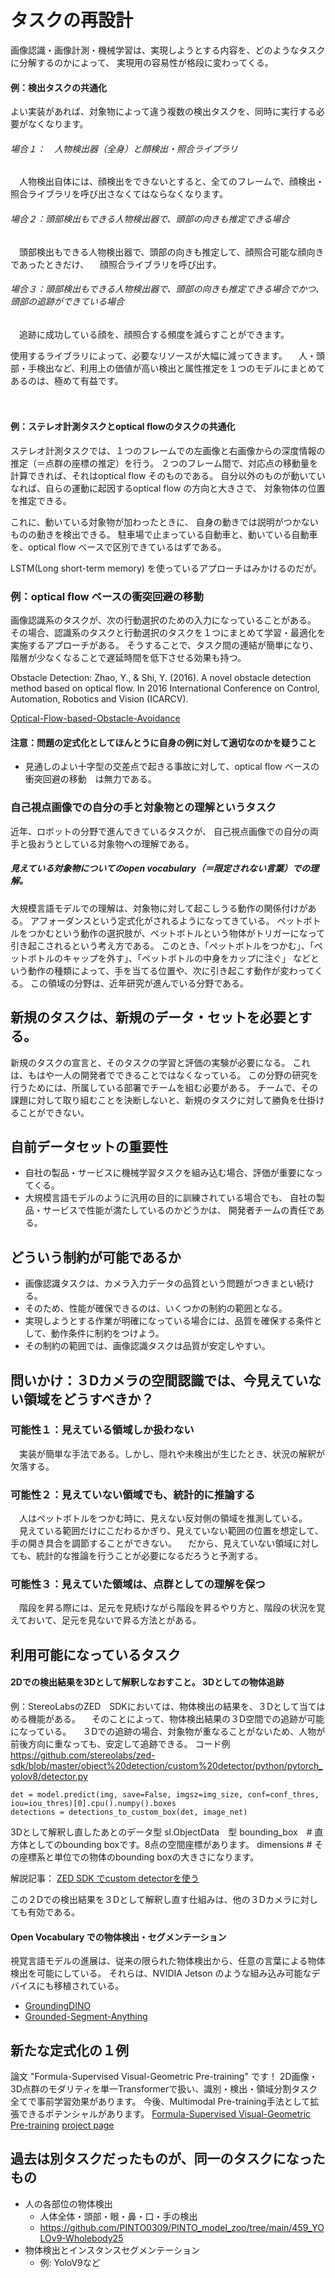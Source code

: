 # タスクの再設計
画像認識・画像計測・機械学習は、実現しようとする内容を、どのようなタスクに分解するのかによって、
実現用の容易性が格段に変わってくる。

#### 例：検出タスクの共通化
よい実装があれば、対象物によって違う複数の検出タスクを、同時に実行する必要がなくなります。
###### 場合１：　人物検出器（全身）と顔検出・照合ライブラリ
　人物検出自体には、顔検出をできないとすると、全てのフレームで、顔検出・照合ライブラリを呼び出さなくてはならなくなります。
###### 場合２：頭部検出もできる人物検出器で、頭部の向きも推定できる場合
　頭部検出もできる人物検出器で、頭部の向きも推定して、顔照合可能な顔向きであったときだけ、
　顔照合ライブラリを呼び出す。
###### 場合３：頭部検出もできる人物検出器で、頭部の向きも推定できる場合でかつ、頭部の追跡ができている場合
　追跡に成功している顔を、顔照合する頻度を減らすことができます。

使用するライブラリによって、必要なリソースが大幅に減ってきます。
　人・頭部・手検出など、利用上の価値が高い検出と属性推定を１つのモデルにまとめてあるのは、極めて有益です。

　　　　　
#### 例：ステレオ計測タスクとoptical flowのタスクの共通化
ステレオ計測タスクでは、１つのフレームでの左画像と右画像からの深度情報の推定（＝点群の座標の推定）を行う。
２つのフレーム間で、対応点の移動量を計算できれば、それはoptical flow そのものである。
自分以外のものが動いていなれば、自らの運動に起因するoptical flow の方向と大きさで、
対象物体の位置を推定できる。

これに、動いている対象物が加わったときに、
自身の動きでは説明がつかないものの動きを検出できる。
駐車場で止まっている自動車と、動いている自動車を、optical flow ベースで区別できているはずである。

LSTM(Long short-term memory) を使っているアプローチはみかけるのだが。

### 例：optical flow ベースの衝突回避の移動
画像認識系のタスクが、次の行動選択のための入力になっていることがある。
その場合、認識系のタスクと行動選択のタスクを１つにまとめて学習・最適化を実施するアプローチがある。
そうすることで、タスク間の連結が簡単になり、階層が少なくなることで遅延時間を低下させる効果も持つ。


Obstacle Detection: Zhao, Y., & Shi, Y. (2016). A novel obstacle detection method based on optical flow. In 2016 International Conference on Control, Automation, Robotics and Vision (ICARCV).

[Optical-Flow-based-Obstacle-Avoidance](https://github.com/zainmehdi/Optical-Flow-based-Obstacle-Avoidance)

#### 注意：問題の定式化としてほんとうに自身の例に対して適切なのかを疑うこと
- 見通しのよい十字型の交差点で起きる事故に対して、optical flow ベースの衝突回避の移動　は無力である。


### 自己視点画像での自分の手と対象物との理解というタスク
近年、ロボットの分野で進んできているタスクが、
自己視点画像での自分の両手と扱おうとしている対象物への理解である。

##### 見えている対象物についてのopen vocabulary（＝限定されない言葉）での理解。
大規模言語モデルでの理解は、対象物に対して起こしうる動作の関係付けがある。
アフォーダンスという定式化がされるようになってきている。
ペットボトルをつかむという動作の選択肢が、ペットボトルという物体がトリガーになって引き起こされるという考え方である。
このとき、「ペットボトルをつかむ」、「ペットボトルのキャップを外す」、「ペットボトルの中身をカップに注ぐ」
などという動作の種類によって、手を当てる位置や、次に引き起こす動作が変わってくる。
この領域の分野は、近年研究が進んでいる分野である。

## 新規のタスクは、新規のデータ・セットを必要とする。
新規のタスクの宣言と、そのタスクの学習と評価の実験が必要になる。
これは、もはや一人の開発者でできることではなくなっている。
この分野の研究を行うためには、所属している部署でチームを組む必要がある。
チームで、その課題に対して取り組むことを決断しないと、新規のタスクに対して勝負を仕掛けることができない。

## 自前データセットの重要性
- 自社の製品・サービスに機械学習タスクを組み込む場合、評価が重要になってくる。
- 大規模言語モデルのように汎用の目的に訓練されている場合でも、 自社の製品・サービスで性能が満たしているのかどうかは、 開発者チームの責任である。

## どういう制約が可能であるか
- 画像認識タスクは、カメラ入力データの品質という問題がつきまとい続ける。
- そのため、性能が確保できるのは、いくつかの制約の範囲となる。
- 実現しようとする作業が明確になっている場合には、品質を確保する条件として、動作条件に制約をつけよう。
- その制約の範囲では、画像認識タスクは品質が安定しやすい。

## 問いかけ：３Dカメラの空間認識では、今見えていない領域をどうすべきか？
### 可能性１：見えている領域しか扱わない
　実装が簡単な手法である。しかし、隠れや未検出が生じたとき、状況の解釈が欠落する。
### 可能性２：見えていない領域でも、統計的に推論する
　人はペットボトルをつかむ時に、見えない反対側の領域を推測している。
　見えている範囲だけにこだわるかぎり、見えていない範囲の位置を想定して、手の開き具合を調節することができない。
　だから、見えていない領域に対しても、統計的な推論を行うことが必要になるだろうと予測する。
### 可能性３：見えていた領域は、点群としての理解を保つ
　階段を昇る際には、足元を見続けながら階段を昇るやり方と、階段の状況を覚えておいて、足元を見ないで昇る方法とがある。
　

## 利用可能になっているタスク
#### 2Dでの検出結果を3Dとして解釈しなおすこと。 3Dとしての物体追跡
例：StereoLabsのZED　SDKにおいては、物体検出の結果を、３Dとして当てはめる機能がある。
　そのことによって、物体検出結果の３D空間での追跡が可能になっている。
　３Dでの追跡の場合、対象物が重なることがないため、人物が前後方向に重なっても、安定して追跡できる。
コード例
https://github.com/stereolabs/zed-sdk/blob/master/object%20detection/custom%20detector/python/pytorch_yolov8/detector.py

```
det = model.predict(img, save=False, imgsz=img_size, conf=conf_thres, iou=iou_thres)[0].cpu().numpy().boxes
detections = detections_to_custom_box(det, image_net)
```

3Dとして解釈し直したあとのデータ型
sl.ObjectData　型
bounding_box　# 直方体としてのbounding boxです。8点の空間座標があります。
dimensions # その座標系と単位での物体のbounding boxの大きさになります。

解説記事：
[ZED SDK でcustom detectorを使う](https://qiita.com/nonbiri15/items/05c9a9cc7066b0ba04cf)

この２Dでの検出結果を３Dとして解釈し直す仕組みは、他の３Dカメラに対しても有効である。

#### Open Vocabulary での物体検出・セグメンテーション
視覚言語モデルの進展は、従来の限られた物体検出から、任意の言葉による物体検出を可能にしている。
それらは、NVIDIA Jetson のような組み込み可能なデバイスにも移植されている。

- [GroundingDINO](https://github.com/IDEA-Research/GroundingDINO)
- [Grounded-Segment-Anything](https://github.com/IDEA-Research/Grounded-Segment-Anything)


## 新たな定式化の１例
論文 "Formula-Supervised Visual-Geometric Pre-training" です！
2D画像・3D点群のモダリティを単一Transformerで扱い、識別・検出・領域分割タスク全てで事前学習効果があります。
今後、Multimodal Pre-training手法として拡張できるポテンシャルがあります。
[Formula-Supervised Visual-Geometric Pre-training](https://www.ecva.net/papers/eccv_2024/papers_ECCV/papers/03233.pdf)
[project page](https://www.ecva.net/papers/eccv_2024/papers_ECCV/html/3233_ECCV_2024_paper.php)

## 過去は別タスクだったものが、同一のタスクになったもの
- 人の各部位の物体検出
  - 人体全体・頭部・眼・鼻・口・手の検出
  - https://github.com/PINTO0309/PINTO_model_zoo/tree/main/459_YOLOv9-Wholebody25
- 物体検出とインスタンスセグメンテーション
  - 例: YoloV9など
